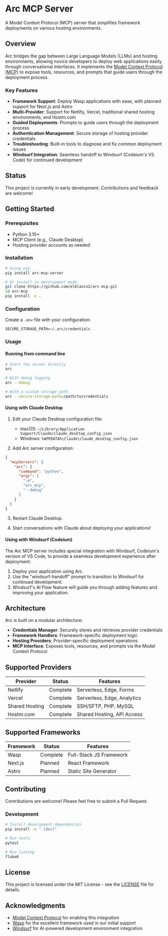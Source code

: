 # Arc MCP Server

A Model Context Protocol (MCP) server that simplifies framework deployments on various hosting environments.

## Overview

Arc bridges the gap between Large Language Models (LLMs) and hosting environments, allowing novice developers to deploy web applications easily through conversational interfaces. It implements the [Model Context Protocol (MCP)](https://modelcontextprotocol.io/) to expose tools, resources, and prompts that guide users through the deployment process.

### Key Features

- **Framework Support**: Deploy Wasp applications with ease, with planned support for Next.js and Astro
- **Multi-Provider**: Support for Netlify, Vercel, traditional shared hosting environments, and Hostm.com
- **Guided Deployments**: Prompts to guide users through the deployment process
- **Authentication Management**: Secure storage of hosting provider credentials
- **Troubleshooting**: Built-in tools to diagnose and fix common deployment issues
- **Windsurf Integration**: Seamless handoff to Windsurf (Codeium's VS Code) for continued development

## Status

This project is currently in early development. Contributions and feedback are welcome!

## Getting Started

### Prerequisites

- Python 3.10+
- MCP Client (e.g., Claude Desktop)
- Hosting provider accounts as needed

### Installation

```bash
# Using pip
pip install arc-mcp-server

# Or install in development mode
git clone https://github.com/elblanco2/arc-mcp.git
cd arc-mcp
pip install -e .
```

### Configuration

Create a `.env` file with your configuration:

```
SECURE_STORAGE_PATH=~/.arc/credentials
```

### Usage

#### Running from command line

```bash
# Start the server directly
arc

# With debug logging
arc --debug

# With a custom storage path
arc --secure-storage-path=/path/to/credentials
```

#### Using with Claude Desktop

1. Edit your Claude Desktop configuration file:
   - macOS: `~/Library/Application Support/Claude/claude_desktop_config.json`
   - Windows: `%APPDATA%\Claude\claude_desktop_config.json`

2. Add Arc server configuration:

```json
{
  "mcpServers": {
    "arc": {
      "command": "python",
      "args": [
        "-m",
        "arc_mcp",
        "--debug"
      ]
    }
  }
}
```

3. Restart Claude Desktop.

4. Start conversations with Claude about deploying your applications!

#### Using with Windsurf (Codeium)

The Arc MCP server includes special integration with Windsurf, Codeium's version of VS Code, to provide a seamless development experience after deployment:

1. Deploy your application using Arc.
2. Use the "windsurf-handoff" prompt to transition to Windsurf for continued development.
3. Windsurf's AI Flow feature will guide you through adding features and improving your application.

## Architecture

Arc is built on a modular architecture:

- **Credentials Manager**: Securely stores and retrieves provider credentials
- **Framework Handlers**: Framework-specific deployment logic
- **Hosting Providers**: Provider-specific deployment operations
- **MCP Interface**: Exposes tools, resources, and prompts via the Model Context Protocol

## Supported Providers

| Provider | Status | Features |
|----------|--------|----------|
| Netlify | Complete | Serverless, Edge, Forms |
| Vercel | Complete | Serverless, Edge, Analytics |
| Shared Hosting | Complete | SSH/SFTP, PHP, MySQL |
| Hostm.com | Complete | Shared Hosting, API Access |

## Supported Frameworks

| Framework | Status | Features |
|-----------|--------|----------|
| Wasp | Complete | Full-Stack JS Framework |
| Next.js | Planned | React Framework |
| Astro | Planned | Static Site Generator |

## Contributing

Contributions are welcome! Please feel free to submit a Pull Request.

### Development

```bash
# Install development dependencies
pip install -e ".[dev]"

# Run tests
pytest

# Run linting
flake8
```

## License

This project is licensed under the MIT License - see the [LICENSE](LICENSE) file for details.

## Acknowledgments

- [Model Context Protocol](https://modelcontextprotocol.io/) for enabling this integration
- [Wasp](https://wasp-lang.dev/) for the excellent framework used in our initial support
- [Windsurf](https://codeium.com/windsurf) for AI-powered development environment integration

